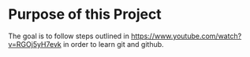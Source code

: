 # Purpose of this Project

The goal is to follow steps outlined in https://www.youtube.com/watch?v=RGOj5yH7evk in order to learn git and github.
